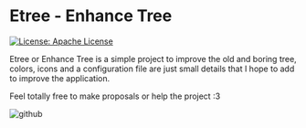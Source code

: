 # Etree - Enhance Tree

[![License: Apache License](https://img.shields.io/badge/License-Apache%20License%20-green.svg)](https://apache.org/licenses/LICENSE-2.0.txt)

Etree or Enhance Tree is a simple project to improve the old and boring tree, colors, icons and a configuration file are just small details that I hope to add to improve the application. 



Feel totally free to make proposals or help the project :3


![github](https://github.com/rompelhd/Etree/assets/75935831/dfb30104-b0eb-418a-88fe-a9519281534d)
